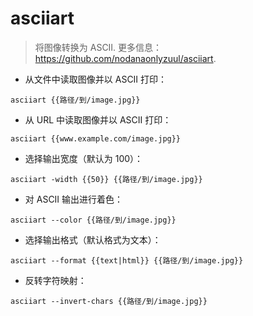 # asciiart

> 将图像转换为 ASCII.
> 更多信息：<https://github.com/nodanaonlyzuul/asciiart>.

- 从文件中读取图像并以 ASCII 打印：

`asciiart {{路径/到/image.jpg}}`

- 从 URL 中读取图像并以 ASCII 打印：

`asciiart {{www.example.com/image.jpg}}`

- 选择输出宽度（默认为 100）：

`asciiart -width {{50}} {{路径/到/image.jpg}}`

- 对 ASCII 输出进行着色：

`asciiart --color {{路径/到/image.jpg}}`

- 选择输出格式（默认格式为文本）：

`asciiart --format {{text|html}} {{路径/到/image.jpg}}`

- 反转字符映射：

`asciiart --invert-chars {{路径/到/image.jpg}}`
